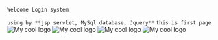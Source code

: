 `Welcome Login system`

`using by
    **jsp servlet,
    MySql database,
    Jquery**`
`this is first page`
<img src="/assests/project_img/1.png" alt="My cool logo"/>
<img src="/assests/project_img/2.png" alt="My cool logo"/>
<img src="/assests/project_img/3.png" alt="My cool logo"/>
<img src="/assests/project_img/4.png" alt="My cool logo"/>

 
